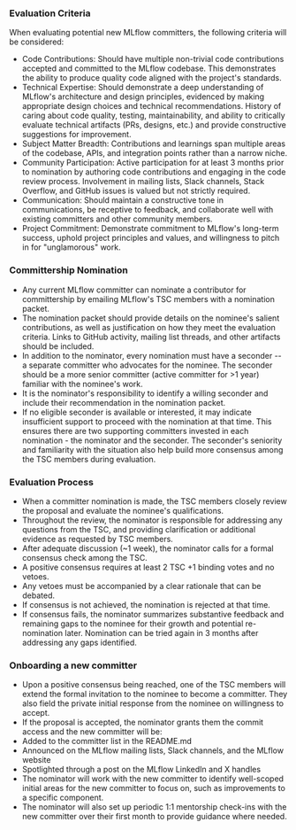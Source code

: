 ### Evaluation Criteria

When evaluating potential new MLflow committers, the following criteria will be considered:
-   Code Contributions: Should have multiple non-trivial code contributions accepted and committed to the MLflow codebase. This demonstrates the ability to produce quality code aligned with the project's standards.
-   Technical Expertise: Should demonstrate a deep understanding of MLflow's architecture and design principles, evidenced by making appropriate design choices and technical recommendations. History of caring about code quality, testing, maintainability, and ability to critically evaluate technical artifacts (PRs, designs, etc.) and provide constructive suggestions for improvement.
-   Subject Matter Breadth: Contributions and learnings span multiple areas of the codebase, APIs, and integration points rather than a narrow niche.
-   Community Participation: Active participation for at least 3 months prior to nomination by authoring code contributions and engaging in the code review process. Involvement in mailing lists, Slack channels, Stack Overflow, and GitHub issues is valued but not strictly required.
-   Communication: Should maintain a constructive tone in communications, be receptive to feedback, and collaborate well with existing committers and other community members.
-   Project Commitment: Demonstrate commitment to MLflow's long-term success, uphold project principles and values, and willingness to pitch in for "unglamorous" work.

### Committership Nomination

-   Any current MLflow committer can nominate a contributor for committership by emailing MLflow's TSC members with a nomination packet.
-   The nomination packet should provide details on the nominee's salient contributions, as well as justification on how they meet the evaluation criteria. Links to GitHub activity, mailing list threads, and other artifacts should be included.
-   In addition to the nominator, every nomination must have a seconder -- a separate committer who advocates for the nominee. The seconder should be a more senior committer (active committer for >1 year) familiar with the nominee's work. 
-   It is the nominator's responsibility to identify a willing seconder and include their recommendation in the nomination packet.
-   If no eligible seconder is available or interested, it may indicate insufficient support to proceed with the nomination at that time. This ensures there are two supporting committers invested in each nomination - the nominator and the seconder. The seconder's seniority and familiarity with the situation also help build more consensus among the TSC members during evaluation.

### Evaluation Process

-   When a committer nomination is made, the TSC members closely review the proposal and evaluate the nominee's qualifications.
-   Throughout the review, the nominator is responsible for addressing any questions from the TSC, and providing clarification or additional evidence as requested by TSC members.
-   After adequate discussion (~1 week), the nominator calls for a formal consensus check among the TSC.
-   A positive consensus requires at least 2 TSC +1 binding votes and no vetoes.
-   Any vetoes must be accompanied by a clear rationale that can be debated.
-   If consensus is not achieved, the nomination is rejected at that time.
-   If consensus fails, the nominator summarizes substantive feedback and remaining gaps to the nominee for their growth and potential re-nomination later. Nomination can be tried again in 3 months after addressing any gaps identified.

### Onboarding a new committer

-   Upon a positive consensus being reached, one of the TSC members will extend the formal invitation to the nominee to become a committer. They also field the private initial response from the nominee on willingness to accept.
-   If the proposal is accepted, the nominator grants them the commit access and the new committer will be:
  -   Added to the committer list in the README.md
  -   Announced on the MLflow mailing lists, Slack channels, and the MLflow website
  -   Spotlighted through a post on the MLflow LinkedIn and X handles
-   The nominator will work with the new committer to identify well-scoped initial areas for the new committer to focus on, such as improvements to a specific component.
-   The nominator will also set up periodic 1:1 mentorship check-ins with the new committer over their first month to provide guidance where needed.
